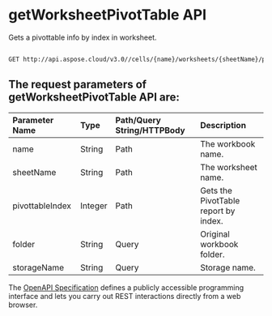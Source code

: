 # **getWorksheetPivotTable API**

Gets a pivottable info by index in worksheet. 

```bash

GET http://api.aspose.cloud/v3.0//cells/{name}/worksheets/{sheetName}/pivottables/{pivottableIndex}

```

## The request parameters of **getWorksheetPivotTable** API are: 

| Parameter Name | Type | Path/Query String/HTTPBody | Description | 
| :- | :- | :- |:- | 
|name|String|Path|The workbook name.|
|sheetName|String|Path|The worksheet name.|
|pivottableIndex|Integer|Path|Gets the PivotTable report by index.|
|folder|String|Query|Original workbook folder.|
|storageName|String|Query|Storage name.|


The [OpenAPI Specification](https://reference.aspose.cloud/cells/#/PivotTablesController/GetWorksheetPivotTable) defines a publicly accessible programming interface and lets you carry out REST interactions directly from a web browser.
